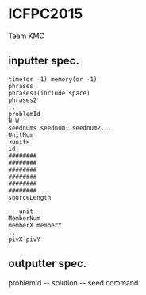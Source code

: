 ICFPC2015
====

Team KMC


## inputter spec.
```
time(or -1) memory(or -1)
phrases
phrases1(include space)
phrases2
...
problemId
H W
seednums seednum1 seednum2...
UnitNum
<unit>
id
########
########
########
########
########
########
sourceLength

-- unit --
MemberNum
memberX memberY
...
pivX pivY

```

## outputter spec.
problemId
<solution>
-- solution -- 
seed
command

